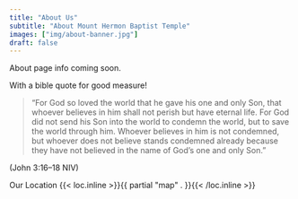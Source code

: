 ```yaml
---
title: "About Us"
subtitle: "About Mount Hermon Baptist Temple"
images: ["img/about-banner.jpg"]
draft: false
---
```


About page info coming soon.

With a bible quote for good measure!

> “For God so loved the world that he gave his one and only Son, that whoever believes in him shall not perish but have eternal life. For God did not send his Son into the world to condemn the world, but to save the world through him. Whoever believes in him is not condemned, but whoever does not believe stands condemned already because they have not believed in the name of God’s one and only Son.”

(John 3:16–18 NIV)

Our Location
{{< loc.inline >}}{{ partial "map" . }}{{< /loc.inline >}}
